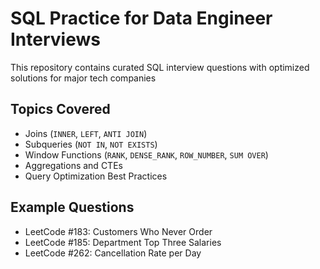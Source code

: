 # SQL Practice for Data Engineer Interviews

This repository contains curated SQL interview questions with optimized solutions for major tech companies

## Topics Covered

- Joins (`INNER`, `LEFT`, `ANTI JOIN`)
- Subqueries (`NOT IN`, `NOT EXISTS`)
- Window Functions (`RANK`, `DENSE_RANK`, `ROW_NUMBER`, `SUM OVER`)
- Aggregations and CTEs
- Query Optimization Best Practices

## Example Questions
- LeetCode #183: Customers Who Never Order
- LeetCode #185: Department Top Three Salaries
- LeetCode #262: Cancellation Rate per Day
